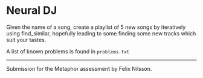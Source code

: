 # Neural DJ


Given the name of a song, create a playlist of 5 new
songs by iteratively using find_similar, hopefully leading to some finding some new tracks which suit your tastes.

A list of known problems is found in `problems.txt`

---

Submission for the Metaphor assessment by Felix Nilsson.